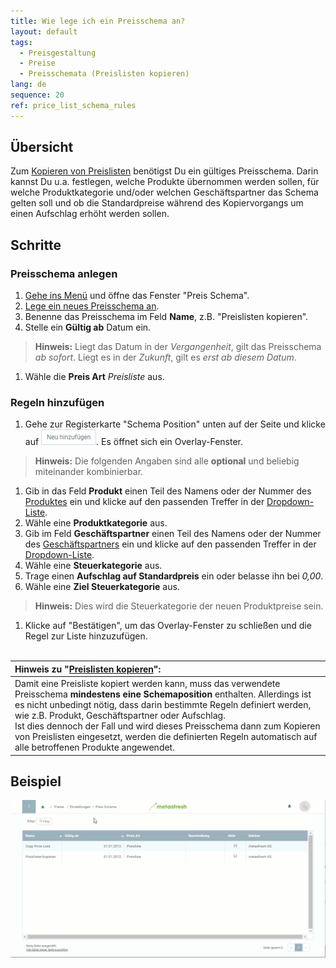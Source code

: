 ```yaml
---
title: Wie lege ich ein Preisschema an?
layout: default
tags:
  - Preisgestaltung
  - Preise
  - Preisschemata (Preislisten kopieren)
lang: de
sequence: 20
ref: price_list_schema_rules
---
```


## Übersicht
Zum [Kopieren von Preislisten](Preise_von_Preislistenversion_kopieren) benötigst Du ein gültiges Preisschema. Darin kannst Du u.a. festlegen, welche Produkte übernommen werden sollen, für welche Produktkategorie und/oder welchen Geschäftspartner das Schema gelten soll und ob die Standardpreise während des Kopiervorgangs um einen Aufschlag erhöht werden sollen.

## Schritte

### Preisschema anlegen
1. [Gehe ins Menü](Menu) und öffne das Fenster "Preis Schema".
1. [Lege ein neues Preisschema an](Neuer_Datensatz_Fenster_Webui).
1. Benenne das Preisschema im Feld **Name**, z.B. "Preislisten kopieren".
1. Stelle ein **Gültig ab** Datum ein.
 >**Hinweis:** Liegt das Datum in der *Vergangenheit*, gilt das Preisschema *ab sofort*. Liegt es in der *Zukunft*, gilt es *erst ab diesem Datum*.

1. Wähle die **Preis Art** *Preisliste* aus.

### Regeln hinzufügen
1. Gehe zur Registerkarte "Schema Position" unten auf der Seite und klicke auf ![](assets/Neu_hinzufuegen_Button.png). Es öffnet sich ein Overlay-Fenster.
 >**Hinweis:** Die folgenden Angaben sind alle **optional** und beliebig miteinander kombinierbar.

1. Gib in das Feld **Produkt** einen Teil des Namens oder der Nummer des [Produktes](NeuesProdukt) ein und klicke auf den passenden Treffer in der [Dropdown-Liste](Keyboard_Shortcuts_Liste).
1. Wähle eine **Produktkategorie** aus.
1. Gib im Feld **Geschäftspartner** einen Teil des Namens oder der Nummer des [Geschäftspartners](Neuer_Geschaeftspartner) ein und klicke auf den passenden Treffer in der [Dropdown-Liste](Keyboard_Shortcuts_Liste).
1. Wähle eine **Steuerkategorie** aus.
1. Trage einen **Aufschlag auf Standardpreis** ein oder belasse ihn bei *0,00*.
1. Wähle eine **Ziel Steuerkategorie** aus.
 >**Hinweis:** Dies wird die Steuerkategorie der neuen Produktpreise sein.

1. Klicke auf "Bestätigen", um das Overlay-Fenster zu schließen und die Regel zur Liste hinzuzufügen.
<br><br>

| Hinweis zu "[Preislisten kopieren](Preise_von_Preislistenversion_kopieren)": |
| :--- |
| Damit eine Preisliste kopiert werden kann, muss das verwendete Preisschema **mindestens eine Schemaposition** enthalten. Allerdings ist es nicht unbedingt nötig, dass darin bestimmte Regeln definiert werden, wie z.B. Produkt, Geschäftspartner oder Aufschlag.<br> Ist dies dennoch der Fall und wird dieses Preisschema dann zum Kopieren von Preislisten eingesetzt, werden die definierten Regeln automatisch auf alle betroffenen Produkte angewendet.|

## Beispiel
![](assets/Preisschema_Regeln.gif)
